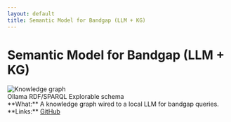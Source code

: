 ```yaml
---
layout: default
title: Semantic Model for Bandgap (LLM + KG)
---
```

# Semantic Model for Bandgap (LLM + KG)
<div class="media">
  <img src="/assets/img/projects/bandgap-kg/hero.png" alt="Knowledge graph"/>
</div>
<div class="metrics">
  <span class="metric">Ollama</span>
  <span class="metric alt">RDF/SPARQL</span>
  <span class="metric good">Explorable schema</span>
</div>
**What:** A knowledge graph wired to a local LLM for bandgap queries.  
**Links:** <a class="btn" href="REPO_URL" target="_blank">GitHub</a>
